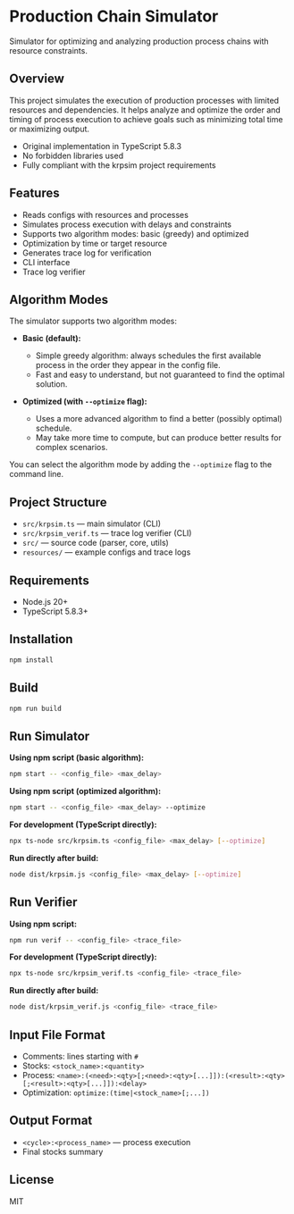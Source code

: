# Production Chain Simulator

Simulator for optimizing and analyzing production process chains with resource constraints.

## Overview

This project simulates the execution of production processes with limited resources and dependencies. It helps analyze and optimize the order and timing of process execution to achieve goals such as minimizing total time or maximizing output.

- Original implementation in TypeScript 5.8.3
- No forbidden libraries used
- Fully compliant with the krpsim project requirements

## Features

- Reads configs with resources and processes
- Simulates process execution with delays and constraints
- Supports two algorithm modes: basic (greedy) and optimized
- Optimization by time or target resource
- Generates trace log for verification
- CLI interface
- Trace log verifier

## Algorithm Modes

The simulator supports two algorithm modes:

- **Basic (default):**

  - Simple greedy algorithm: always schedules the first available process in the order they appear in the config file.
  - Fast and easy to understand, but not guaranteed to find the optimal solution.

- **Optimized (with `--optimize` flag):**
  - Uses a more advanced algorithm to find a better (possibly optimal) schedule.
  - May take more time to compute, but can produce better results for complex scenarios.

You can select the algorithm mode by adding the `--optimize` flag to the command line.

## Project Structure

- `src/krpsim.ts` — main simulator (CLI)
- `src/krpsim_verif.ts` — trace log verifier (CLI)
- `src/` — source code (parser, core, utils)
- `resources/` — example configs and trace logs

## Requirements

- Node.js 20+
- TypeScript 5.8.3+

## Installation

```sh
npm install
```

## Build

```sh
npm run build
```

## Run Simulator

**Using npm script (basic algorithm):**

```sh
npm start -- <config_file> <max_delay>
```

**Using npm script (optimized algorithm):**

```sh
npm start -- <config_file> <max_delay> --optimize
```

**For development (TypeScript directly):**

```sh
npx ts-node src/krpsim.ts <config_file> <max_delay> [--optimize]
```

**Run directly after build:**

```sh
node dist/krpsim.js <config_file> <max_delay> [--optimize]
```

## Run Verifier

**Using npm script:**

```sh
npm run verif -- <config_file> <trace_file>
```

**For development (TypeScript directly):**

```sh
npx ts-node src/krpsim_verif.ts <config_file> <trace_file>
```

**Run directly after build:**

```sh
node dist/krpsim_verif.js <config_file> <trace_file>
```

## Input File Format

- Comments: lines starting with `#`
- Stocks: `<stock_name>:<quantity>`
- Process: `<name>:(<need>:<qty>[;<need>:<qty>[...]]):(<result>:<qty>[;<result>:<qty>[...]]):<delay>`
- Optimization: `optimize:(time|<stock_name>[;...])`

## Output Format

- `<cycle>:<process_name>` — process execution
- Final stocks summary

## License

MIT
